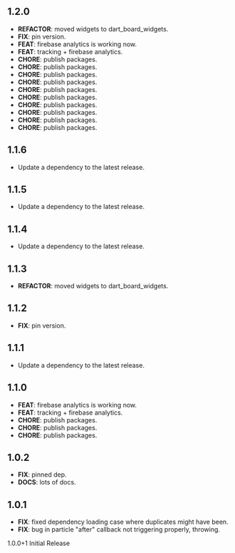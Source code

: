 ## 1.2.0

 - **REFACTOR**: moved widgets to dart_board_widgets.
 - **FIX**: pin version.
 - **FEAT**: firebase analytics is working now.
 - **FEAT**: tracking + firebase analytics.
 - **CHORE**: publish packages.
 - **CHORE**: publish packages.
 - **CHORE**: publish packages.
 - **CHORE**: publish packages.
 - **CHORE**: publish packages.
 - **CHORE**: publish packages.
 - **CHORE**: publish packages.
 - **CHORE**: publish packages.
 - **CHORE**: publish packages.
 - **CHORE**: publish packages.

## 1.1.6

 - Update a dependency to the latest release.

## 1.1.5

 - Update a dependency to the latest release.

## 1.1.4

 - Update a dependency to the latest release.

## 1.1.3

 - **REFACTOR**: moved widgets to dart_board_widgets.

## 1.1.2

 - **FIX**: pin version.

## 1.1.1

 - Update a dependency to the latest release.

## 1.1.0

 - **FEAT**: firebase analytics is working now.
 - **FEAT**: tracking + firebase analytics.
 - **CHORE**: publish packages.
 - **CHORE**: publish packages.
 - **CHORE**: publish packages.

## 1.0.2

 - **FIX**: pinned dep.
 - **DOCS**: lots of docs.

## 1.0.1

 - **FIX**: fixed dependency loading case where duplicates might have been.
 - **FIX**: bug in particle "after" callback not triggering properly, throwing.

1.0.0+1 Initial Release